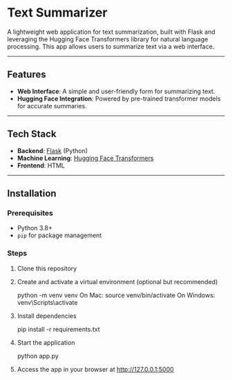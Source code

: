 # Text Summarizer

A lightweight web application for text summarization, built with Flask and leveraging the Hugging Face Transformers library for natural language processing. This app allows users to summarize text via a web interface.

---

## Features

- **Web Interface**: A simple and user-friendly form for summarizing text.
- **Hugging Face Integration**: Powered by pre-trained transformer models for accurate summaries.

---

## Tech Stack

- **Backend**: [Flask](https://flask.palletsprojects.com/) (Python)
- **Machine Learning**: [Hugging Face Transformers](https://huggingface.co/transformers/)
- **Frontend**: HTML

---

## Installation

### Prerequisites
- Python 3.8+
- `pip` for package management

### Steps
1. Clone this repository

2. Create and activate a virtual environment (optional but recommended)

    python -m venv venv
    On Mac: source venv/bin/activate
    On Windows: venv\Scripts\activate

4. Install dependencies

    pip install -r requirements.txt

5. Start the application

    python app.py

6. Access the app in your browser at http://127.0.0.1:5000


